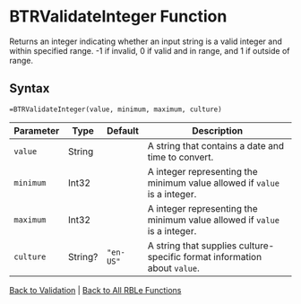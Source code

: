 # BTRValidateInteger Function

Returns an integer indicating whether an input string is a valid integer and within specified range. -1 if invalid, 0 if valid and in range, and 1 if outside of range.

## Syntax

```excel
=BTRValidateInteger(value, minimum, maximum, culture)
```

Parameter | Type | Default | Description
---|---|---|---
`value` | String |  | A string that contains a date and time to convert.
`minimum` | Int32 |  | A integer representing the minimum value allowed if `value` is a integer.
`maximum` | Int32 |  | A integer representing the minimum value allowed if `value` is a integer.
`culture` | String? | `"en-US"` | A string that supplies culture-specific format information about `value`.

[Back to Validation](Readme.md) | [Back to All RBLe Functions](..\RBLe.md#function-documentation)